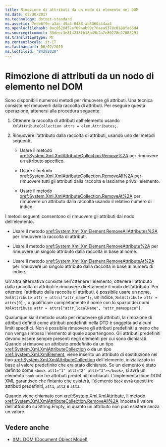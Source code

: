 ```yaml
---
title: Rimozione di attributi da un nodo di elemento nel DOM
ms.date: 03/30/2017
ms.technology: dotnet-standard
ms.assetid: 7ede6f9e-a3ac-49a4-8488-ab8360a44aa4
ms.openlocfilehash: 0ac8528d52ef09aab99c76aea9378c0188fa66d4
ms.sourcegitcommit: 33deec3e814238fb18a49b2a7e89278e27888291
ms.translationtype: MT
ms.contentlocale: it-IT
ms.lasthandoff: 06/02/2020
ms.locfileid: "84292020"
---
```

# <a name="removing-attributes-from-an-element-node-in-the-dom"></a>Rimozione di attributi da un nodo di elemento nel DOM
Sono disponibili numerosi metodi per rimuovere gli attributi. Una tecnica consiste nel rimuoverli dalla raccolta di attributi. Per eseguire questa operazione, attenersi alla procedura seguente:  
  
1. Ottenere la raccolta di attributi dall'elemento usando `XmlAttributeCollection attrs = elem.Attributes;`.  
  
2. Rimuovere l'attributo dalla raccolta di attributi, usando uno dei metodi seguenti:  
  
    - Usare il metodo <xref:System.Xml.XmlAttributeCollection.Remove%2A> per rimuovere un attributo specifico.  
  
    - Usare il metodo <xref:System.Xml.XmlAttributeCollection.RemoveAll%2A> per rimuovere tutti gli attributi dalla raccolta e lasciarne privo l'elemento.  
  
    - Usare il metodo <xref:System.Xml.XmlAttributeCollection.RemoveAt%2A> per rimuovere un attributo dalla raccolta usando il relativo numero di indice.  
  
 I metodi seguenti consentono di rimuovere gli attributi dal nodo dell'elemento.  
  
- Usare il metodo <xref:System.Xml.XmlElement.RemoveAllAttributes%2A> per rimuovere la raccolta di attributi.  
  
- Usare il metodo <xref:System.Xml.XmlElement.RemoveAttribute%2A> per rimuovere un singolo attributo dalla raccolta in base al nome.  
  
- Usare il metodo <xref:System.Xml.XmlElement.RemoveAttributeAt%2A> per rimuovere un singolo attributo dalla raccolta in base al numero di indice.  
  
 Un'altra alternativa consiste nell'ottenere l'elemento, ottenere l'attributo dalla raccolta di attributi e rimuovere direttamente il nodo dell'attributo. Per ottenere l'attributo dalla raccolta di attributi, è possibile usare un nome, `XmlAttribute attr = attrs["attr_name"];`, un indice, `XmlAttribute attr = attrs[0];`, o qualificare completamente il nome con lo spazio dei nomi `XmlAttribute attr = attrs["attr_localName", "attr_namespace"]`.  
  
 Qualunque sia il metodo usato per rimuovere gli attributi, la rimozione di attributi definiti come attributi predefiniti nella DTD è soggetta ad alcuni limiti specifici. Non è possibile rimuovere gli attributi predefiniti a meno che non venga rimosso l'elemento al quale appartengono. Gli attributi predefiniti devono essere sempre presenti negli elementi per cui sono dichiarati. Quando si rimuove un attributo predefinito da un tipo <xref:System.Xml.XmlAttributeCollection> o da un tipo <xref:System.Xml.XmlElement>, viene inserito un attributo di sostituzione nel tipo <xref:System.Xml.XmlAttributeCollection> dell'elemento, inizializzato in base al valore predefinito che era stato dichiarato. Se un elemento è stato definito come `<book att1="1" att2="2" att3="3"></book>`, si avrà un elemento `book` con tre attributi predefiniti dichiarati. L'implementazione DOM XML garantisce che fintanto che esisterà, l'elemento `book` avrà questi tre attributi predefiniti, `att1`, `att2` e `att3`.  
  
 Quando viene chiamato con <xref:System.Xml.XmlAttribute>, il metodo <xref:System.Xml.XmlAttributeCollection.RemoveAll%2A> imposta il valore dell'attributo su String.Empty, in quanto un attributo non può esistere senza un valore.  
  
## <a name="see-also"></a>Vedere anche

- [XML DOM (Document Object Model)](xml-document-object-model-dom.md)
